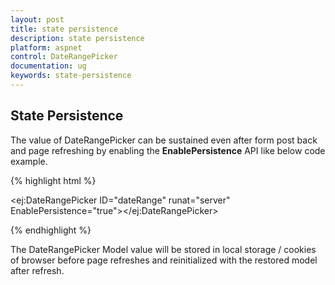 ```yaml
---
layout: post
title: state persistence
description: state persistence
platform: aspnet
control: DateRangePicker
documentation: ug 
keywords: state-persistence
---
```


## State Persistence

The value of DateRangePicker can be sustained even after form post back and page refreshing by enabling the **EnablePersistence** API like below code example.

{% highlight html %}

  <ej:DateRangePicker ID="dateRange" runat="server" EnablePersistence="true"></ej:DateRangePicker>
  
{% endhighlight %}

The DateRangePicker Model value will be stored in local storage / cookies of browser before page refreshes and reinitialized with the restored model after refresh.

